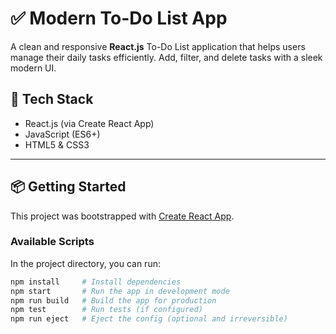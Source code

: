 # ✅ Modern To-Do List App

A clean and responsive **React.js** To-Do List application that helps users manage their daily tasks efficiently. Add, filter, and delete tasks with a sleek modern UI.



## 🧰 Tech Stack

- React.js (via Create React App)
- JavaScript (ES6+)
- HTML5 & CSS3

---

## 📦 Getting Started

This project was bootstrapped with [Create React App](https://github.com/facebook/create-react-app).

### Available Scripts

In the project directory, you can run:

```bash
npm install     # Install dependencies
npm start       # Run the app in development mode
npm run build   # Build the app for production
npm test        # Run tests (if configured)
npm run eject   # Eject the config (optional and irreversible)
